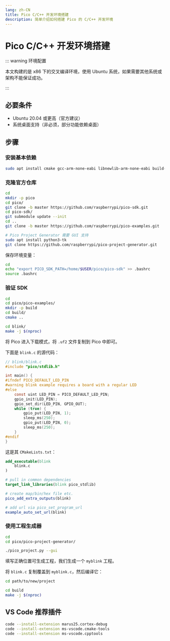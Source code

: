 ```yaml
---
lang: zh-CN
title: Pico C/C++ 开发环境搭建
description: 简单介绍如何搭建 Pico 的 C/C++ 开发环境
---
```


# Pico C/C++ 开发环境搭建

::: warning 环境配置

本文构建的是 x86 下的交叉编译环境，使用 Ubuntu 系统，如果需要其他系统或架构不能保证成功。

:::

## 必要条件

- Ubuntu 20.04 或更高（官方建议）
- 系统桌面支持（非必须，部分功能依赖桌面）

## 步骤

### 安装基本依赖

```bash
sudo apt install cmake gcc-arm-none-eabi libnewlib-arm-none-eabi build-essential
```

### 克隆官方仓库

```bash
cd
mkdir -p pico
cd pico/
git clone -b master https://github.com/raspberrypi/pico-sdk.git
cd pico-sdk/
git submodule update --init
cd ..
git clone -b master https://github.com/raspberrypi/pico-examples.git

# Pico Project Generator 需要 GUI 支持
sudo apt install python3-tk
git clone https://github.com/raspberrypi/pico-project-generator.git
```

保存环境变量：

```bash
cd
echo "export PICO_SDK_PATH=/home/$USER/pico/pico-sdk" >> .bashrc
source .bashrc
```

### 验证 SDK

```bash
cd
cd pico/pico-examples/
mkdir -p build
cd build/
cmake ..

cd blink/
make -j $(nproc)
```

将 Pico 进入下载模式，将 `.uf2` 文件复制到 Pico 中即可。

下面是 `blink.c` 的源代码：

```c
// blink/blink.c
#include "pico/stdlib.h"

int main() {
#ifndef PICO_DEFAULT_LED_PIN
#warning blink example requires a board with a regular LED
#else
    const uint LED_PIN = PICO_DEFAULT_LED_PIN;
    gpio_init(LED_PIN);
    gpio_set_dir(LED_PIN, GPIO_OUT);
    while (true) {
        gpio_put(LED_PIN, 1);
        sleep_ms(250);
        gpio_put(LED_PIN, 0);
        sleep_ms(250);
    }
#endif
}
```

这是其 `CMakeLists.txt`：

```cmake
add_executable(blink
    blink.c
)

# pull in common dependencies
target_link_libraries(blink pico_stdlib)

# create map/bin/hex file etc.
pico_add_extra_outputs(blink)

# add url via pico_set_program_url
example_auto_set_url(blink)
```

### 使用工程生成器

```bash
cd
cd pico/pico-project-generator/

./pico_project.py --gui
```

填写正确位置可生成工程，我们生成一个 `myblink` 工程。

将 `blink.c` 复制覆盖到 `myblink.c`，然后编译它：

```bash
cd path/to/new/project

cd build
make -j $(nproc)
```

## VS Code 推荐插件

```bash
code --install-extension marus25.cortex-debug
code --install-extension ms-vscode.cmake-tools
code --install-extension ms-vscode.cpptools
```
